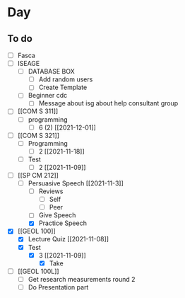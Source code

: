 

# Day 

## To do
- [ ] Fasca
- [ ] ISEAGE
	- [ ] DATABASE BOX
		- [ ] Add random users
		- [ ] Create Template
	- [ ] Beginner cdc
		- [ ] Message about isg about help consultant group
- [ ] [[COM S 311]]
	- [ ] programming
		- [ ] 6 (2) [[2021-12-01]]
- [ ] [[COM S 321]]
	- [ ] Programming
		- [ ] 2 [[2021-11-18]]
	- [ ] Test
		- [ ] 2 [[2021-11-09]]
- [ ] [[SP CM 212]]
	- [ ] Persuasive Speech [[2021-11-3]]
		- [ ] Reviews
			- [ ] Self
			- [ ] Peer
		- [ ] Give Speech
		- [x] Practice Speech
- [x] [[GEOL 100]] 
	- [x] Lecture Quiz [[2021-11-08]]
	- [x] Test
		- [x] 3 [[2021-11-09]]
			- [x] Take
- [ ] [[GEOL 100L]]
	- [ ] Get research measurements round 2
	- [ ] Do Presentation part